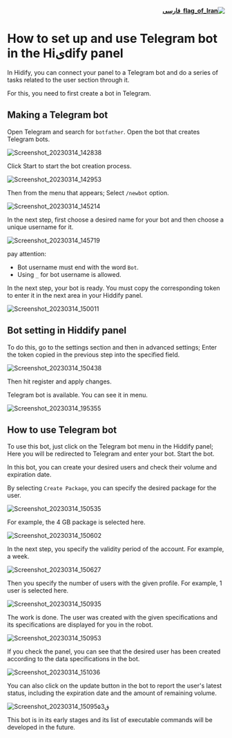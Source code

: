 <div dir="rtl">

[**![flag_of_Iran](https://user-images.githubusercontent.com/125398461/234186932-52f1fa82-52c6-417f-8b37-08fe9250a55f.png) &nbsp;فارسی**](https://github.com/hiddify/hiddify-config/wiki/%D9%86%D8%AD%D9%88%D9%87-%D8%AA%D9%86%D8%B8%DB%8C%D9%85-%D9%88-%D8%A7%D8%B3%D8%AA%D9%81%D8%A7%D8%AF%D9%87-%D8%A7%D8%B2-%D8%A8%D8%A7%D8%AA-%D8%AA%D9%84%DA%AF%D8%B1%D8%A7%D9%85-%D8%AF%D8%B1-%D9%BE%D9%86%D9%84-%D9%87%DB%8C%D8%AF%DB%8C%D9%81%D8%A7%DB%8C)
</div>

# How to set up and use Telegram bot in the Hiیdify panel
In Hidify, you can connect your panel to a Telegram bot and do a series of tasks related to the user section through it.

For this, you need to first create a bot in Telegram.

## Making a Telegram bot
Open Telegram and search for `botfather`. Open the bot that creates Telegram bots.

![Screenshot_20230314_142838](https://user-images.githubusercontent.com/125398461/225078284-c19909fb-5c03-45d4-9666-9919ae4536f4.png)

Click Start to start the bot creation process.

![Screenshot_20230314_142953](https://user-images.githubusercontent.com/125398461/225078412-8f265e5a-5931-449f-b637-7347f3fd5149.png)

Then from the menu that appears; Select `/newbot` option.

![Screenshot_20230314_145214](https://user-images.githubusercontent.com/125398461/225078637-fe42b07d-b879-4957-9cd1-e47a95d94470.png)

In the next step, first choose a desired name for your bot and then choose a unique username for it.

![Screenshot_20230314_145719](https://user-images.githubusercontent.com/125398461/225079343-e49da78f-7101-49ef-b7e0-dfa7e9739847.png)

pay attention:
* Bot username must end with the word `Bot`.
* Using `_` for bot username is allowed.

In the next step, your bot is ready. You must copy the corresponding token to enter it in the next area in your Hiddify panel.

![Screenshot_20230314_150011](https://user-images.githubusercontent.com/125398461/225080375-829cc66f-ec6d-4d23-84c4-bee1a4d662ae.png)

## Bot setting in Hiddify panel
To do this, go to the settings section and then in advanced settings; Enter the token copied in the previous step into the specified field.

![Screenshot_20230314_150438](https://user-images.githubusercontent.com/125398461/225081399-e482aeea-3983-4126-b1f3-dbc21c0e2357.png)

Then hit register and apply changes.

Telegram bot is available. You can see it in menu.

![Screenshot_20230314_195355](https://user-images.githubusercontent.com/125398461/225081321-878596ee-249a-4405-8113-848f20b50e18.png)

## How to use Telegram bot
To use this bot, just click on the Telegram bot menu in the Hiddify panel; Here you will be redirected to Telegram and enter your bot. Start the bot.

In this bot, you can create your desired users and check their volume and expiration date.

By selecting `Create Package`, you can specify the desired package for the user.

![Screenshot_20230314_150535](https://user-images.githubusercontent.com/125398461/225083746-72a5cf78-69ae-40bd-85cb-b5767c8db2a2.png)

For example, the 4 GB package is selected here.

![Screenshot_20230314_150602](https://user-images.githubusercontent.com/125398461/225083986-5c9378d5-92ee-47ab-b8ac-621250a32294.png)

In the next step, you specify the validity period of the account. For example, a week.

![Screenshot_20230314_150627](https://user-images.githubusercontent.com/125398461/225084209-6924f927-94d8-4f9a-8fe0-a459aafac120.png)

Then you specify the number of users with the given profile. For example, 1 user is selected here.

![Screenshot_20230314_150935](https://user-images.githubusercontent.com/125398461/225084343-a8763838-fa75-413e-bc7f-56a97f4075b2.png)

The work is done. The user was created with the given specifications and its specifications are displayed for you in the robot.

![Screenshot_20230314_150953](https://user-images.githubusercontent.com/125398461/225084578-c7ec0d31-42fa-4785-95fa-e3d4c9b50480.png)

If you check the panel, you can see that the desired user has been created according to the data specifications in the bot.

![Screenshot_20230314_151036](https://user-images.githubusercontent.com/125398461/225084767-bed85e02-6cbb-448d-b2a8-6eed63fcfebe.png)

You can also click on the update button in the bot to report the user's latest status, including the expiration date and the amount of remaining volume.

![Screenshot_20230314_15095ق۵3](https://user-images.githubusercontent.com/125398461/225085238-cb2b0bce-e5d3-4e83-8bdd-a5028a8135e5.png)

This bot is in its early stages and its list of executable commands will be developed in the future.

